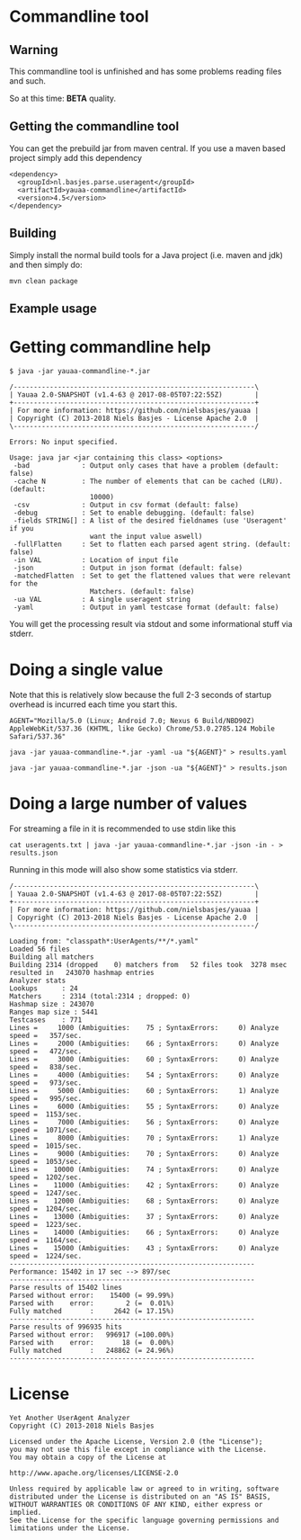# Commandline tool

## Warning
This commandline tool is unfinished and has some problems reading files and such.

So at this time: **BETA** quality.

## Getting the commandline tool
You can get the prebuild jar from maven central.
If you use a maven based project simply add this dependency

    <dependency>
      <groupId>nl.basjes.parse.useragent</groupId>
      <artifactId>yauaa-commandline</artifactId>
      <version>4.5</version>
    </dependency>

## Building
Simply install the normal build tools for a Java project (i.e. maven and jdk) and then simply do:

    mvn clean package

## Example usage

# Getting commandline help

    $ java -jar yauaa-commandline-*.jar 
    
    /------------------------------------------------------------\
    | Yauaa 2.0-SNAPSHOT (v1.4-63 @ 2017-08-05T07:22:55Z)        |
    +------------------------------------------------------------+
    | For more information: https://github.com/nielsbasjes/yauaa |
    | Copyright (C) 2013-2018 Niels Basjes - License Apache 2.0  |
    \------------------------------------------------------------/
    
    Errors: No input specified.
    
    Usage: java jar <jar containing this class> <options>
     -bad             : Output only cases that have a problem (default: false)
     -cache N         : The number of elements that can be cached (LRU). (default:
                        10000)
     -csv             : Output in csv format (default: false)
     -debug           : Set to enable debugging. (default: false)
     -fields STRING[] : A list of the desired fieldnames (use 'Useragent' if you
                        want the input value aswell)
     -fullFlatten     : Set to flatten each parsed agent string. (default: false)
     -in VAL          : Location of input file
     -json            : Output in json format (default: false)
     -matchedFlatten  : Set to get the flattened values that were relevant for the
                        Matchers. (default: false)
     -ua VAL          : A single useragent string
     -yaml            : Output in yaml testcase format (default: false)

You will get the processing result via stdout and some informational stuff via stderr.


# Doing a single value

Note that this is relatively slow because the full 2-3 seconds of startup overhead is incurred each time you start this.

    AGENT="Mozilla/5.0 (Linux; Android 7.0; Nexus 6 Build/NBD90Z) AppleWebKit/537.36 (KHTML, like Gecko) Chrome/53.0.2785.124 Mobile Safari/537.36"

    java -jar yauaa-commandline-*.jar -yaml -ua "${AGENT}" > results.yaml

    java -jar yauaa-commandline-*.jar -json -ua "${AGENT}" > results.json

# Doing a large number of values

For streaming a file in it is recommended to use stdin like this

    cat useragents.txt | java -jar yauaa-commandline-*.jar -json -in - > results.json

Running in this mode will also show some statistics via stderr.

    /------------------------------------------------------------\
    | Yauaa 2.0-SNAPSHOT (v1.4-63 @ 2017-08-05T07:22:55Z)        |
    +------------------------------------------------------------+
    | For more information: https://github.com/nielsbasjes/yauaa |
    | Copyright (C) 2013-2018 Niels Basjes - License Apache 2.0  |
    \------------------------------------------------------------/
    
    Loading from: "classpath*:UserAgents/**/*.yaml"
    Loaded 56 files
    Building all matchers
    Building 2314 (dropped    0) matchers from   52 files took  3278 msec resulted in   243070 hashmap entries
    Analyzer stats
    Lookups      : 24
    Matchers     : 2314 (total:2314 ; dropped: 0)
    Hashmap size : 243070
    Ranges map size : 5441
    Testcases    : 771
    Lines =     1000 (Ambiguities:    75 ; SyntaxErrors:     0) Analyze speed =   357/sec.
    Lines =     2000 (Ambiguities:    66 ; SyntaxErrors:     0) Analyze speed =   472/sec.
    Lines =     3000 (Ambiguities:    60 ; SyntaxErrors:     0) Analyze speed =   838/sec.
    Lines =     4000 (Ambiguities:    54 ; SyntaxErrors:     0) Analyze speed =   973/sec.
    Lines =     5000 (Ambiguities:    60 ; SyntaxErrors:     1) Analyze speed =   995/sec.
    Lines =     6000 (Ambiguities:    55 ; SyntaxErrors:     0) Analyze speed =  1153/sec.
    Lines =     7000 (Ambiguities:    56 ; SyntaxErrors:     0) Analyze speed =  1071/sec.
    Lines =     8000 (Ambiguities:    70 ; SyntaxErrors:     1) Analyze speed =  1015/sec.
    Lines =     9000 (Ambiguities:    70 ; SyntaxErrors:     0) Analyze speed =  1053/sec.
    Lines =    10000 (Ambiguities:    74 ; SyntaxErrors:     0) Analyze speed =  1202/sec.
    Lines =    11000 (Ambiguities:    42 ; SyntaxErrors:     0) Analyze speed =  1247/sec.
    Lines =    12000 (Ambiguities:    68 ; SyntaxErrors:     0) Analyze speed =  1204/sec.
    Lines =    13000 (Ambiguities:    37 ; SyntaxErrors:     0) Analyze speed =  1223/sec.
    Lines =    14000 (Ambiguities:    66 ; SyntaxErrors:     0) Analyze speed =  1164/sec.
    Lines =    15000 (Ambiguities:    43 ; SyntaxErrors:     0) Analyze speed =  1224/sec.
    -------------------------------------------------------------
    Performance: 15402 in 17 sec --> 897/sec
    -------------------------------------------------------------
    Parse results of 15402 lines
    Parsed without error:    15400 (= 99.99%)
    Parsed with    error:        2 (=  0.01%)
    Fully matched       :     2642 (= 17.15%)
    -------------------------------------------------------------
    Parse results of 996935 hits
    Parsed without error:   996917 (=100.00%)
    Parsed with    error:       18 (=  0.00%)
    Fully matched       :   248862 (= 24.96%)
    -------------------------------------------------------------

License
=======
    Yet Another UserAgent Analyzer
    Copyright (C) 2013-2018 Niels Basjes

    Licensed under the Apache License, Version 2.0 (the "License");
    you may not use this file except in compliance with the License.
    You may obtain a copy of the License at

    http://www.apache.org/licenses/LICENSE-2.0

    Unless required by applicable law or agreed to in writing, software
    distributed under the License is distributed on an "AS IS" BASIS,
    WITHOUT WARRANTIES OR CONDITIONS OF ANY KIND, either express or implied.
    See the License for the specific language governing permissions and
    limitations under the License.
